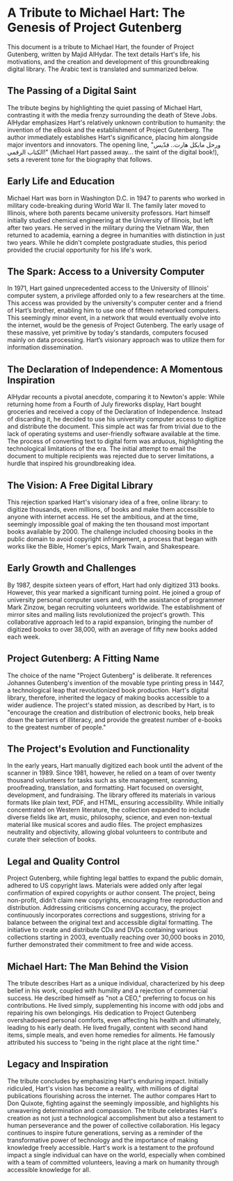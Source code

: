 # A Tribute to Michael Hart: The Genesis of Project Gutenberg

This document is a tribute to Michael Hart, the founder of Project Gutenberg, written by Majid AlHydar. The text details Hart's life, his motivations, and the creation and development of this groundbreaking digital library.  The Arabic text is translated and summarized below.


## The Passing of a Digital Saint

The tribute begins by highlighting the quiet passing of Michael Hart, contrasting it with the media frenzy surrounding the death of Steve Jobs.  AlHydar emphasizes Hart's relatively unknown contribution to humanity: the invention of the eBook and the establishment of Project Gutenberg.  The author immediately establishes Hart's significance, placing him alongside major inventors and innovators. The opening line, "ورحل مايكل هارت.. قدّيس الكتاب الرقمي!" (Michael Hart passed away… the saint of the digital book!), sets a reverent tone for the biography that follows.


## Early Life and Education

Michael Hart was born in Washington D.C. in 1947 to parents who worked in military code-breaking during World War II.  The family later moved to Illinois, where both parents became university professors. Hart himself initially studied chemical engineering at the University of Illinois, but left after two years.  He served in the military during the Vietnam War, then returned to academia, earning a degree in humanities with distinction in just two years. While he didn't complete postgraduate studies, this period provided the crucial opportunity for his life's work.


## The Spark: Access to a University Computer

In 1971, Hart gained unprecedented access to the University of Illinois' computer system, a privilege afforded only to a few researchers at the time. This access was provided by the university's computer center and a friend of Hart’s brother, enabling him to use one of fifteen networked computers. This seemingly minor event, in a network that would eventually evolve into the internet, would be the genesis of Project Gutenberg. The early usage of these massive, yet primitive by today's standards, computers focused mainly on data processing.  Hart’s visionary approach was to utilize them for information dissemination.


## The Declaration of Independence: A Momentous Inspiration

AlHydar recounts a pivotal anecdote, comparing it to Newton's apple: While returning home from a Fourth of July fireworks display, Hart bought groceries and received a copy of the Declaration of Independence. Instead of discarding it, he decided to use his university computer access to digitize and distribute the document.  This simple act was far from trivial due to the lack of operating systems and user-friendly software available at the time.  The process of converting text to digital form was arduous, highlighting the technological limitations of the era.  The initial attempt to email the document to multiple recipients was rejected due to server limitations, a hurdle that inspired his groundbreaking idea.


## The Vision: A Free Digital Library

This rejection sparked Hart's visionary idea of a free, online library: to digitize thousands, even millions, of books and make them accessible to anyone with internet access.  He set the ambitious, and at the time, seemingly impossible goal of making the ten thousand most important books available by 2000.   The challenge included choosing books in the public domain to avoid copyright infringement, a process that began with works like the Bible, Homer's epics, Mark Twain, and Shakespeare.


## Early Growth and Challenges

By 1987, despite sixteen years of effort, Hart had only digitized 313 books.  However, this year marked a significant turning point.  He joined a group of university personal computer users and, with the assistance of programmer Mark Zinzow, began recruiting volunteers worldwide. The establishment of mirror sites and mailing lists revolutionized the project's growth. This collaborative approach led to a rapid expansion, bringing the number of digitized books to over 38,000, with an average of fifty new books added each week.


## Project Gutenberg: A Fitting Name

The choice of the name "Project Gutenberg" is deliberate.  It references Johannes Gutenberg's invention of the movable type printing press in 1447, a technological leap that revolutionized book production. Hart's digital library, therefore, inherited the legacy of making books accessible to a wider audience.  The project's stated mission, as described by Hart, is to "encourage the creation and distribution of electronic books, help break down the barriers of illiteracy, and provide the greatest number of e-books to the greatest number of people."


## The Project's Evolution and Functionality

In the early years, Hart manually digitized each book until the advent of the scanner in 1989. Since 1981, however, he relied on a team of over twenty thousand volunteers for tasks such as site management, scanning, proofreading, translation, and formatting. Hart focused on oversight, development, and fundraising.  The library offered its materials in various formats like plain text, PDF, and HTML, ensuring accessibility.  While initially concentrated on Western literature, the collection expanded to include diverse fields like art, music, philosophy, science, and even non-textual material like musical scores and audio files.  The project emphasizes neutrality and objectivity, allowing global volunteers to contribute and curate their selection of books.


## Legal and Quality Control

Project Gutenberg, while fighting legal battles to expand the public domain, adhered to US copyright laws. Materials were added only after legal confirmation of expired copyrights or author consent.  The project, being non-profit, didn't claim new copyrights, encouraging free reproduction and distribution.  Addressing criticisms concerning accuracy, the project continuously incorporates corrections and suggestions, striving for a balance between the original text and accessible digital formatting.  The initiative to create and distribute CDs and DVDs containing various collections starting in 2003, eventually reaching over 30,000 books in 2010, further demonstrated their commitment to free and wide access.


## Michael Hart: The Man Behind the Vision

The tribute describes Hart as a unique individual, characterized by his deep belief in his work, coupled with humility and a rejection of commercial success.  He described himself as "not a CEO," preferring to focus on his contributions.  He lived simply, supplementing his income with odd jobs and repairing his own belongings. His dedication to Project Gutenberg overshadowed personal comforts, even affecting his health and ultimately, leading to his early death. He lived frugally, content with second hand items, simple meals, and even home remedies for ailments.  He famously attributed his success to "being in the right place at the right time."


## Legacy and Inspiration

The tribute concludes by emphasizing Hart's enduring impact.  Initially ridiculed, Hart's vision has become a reality, with millions of digital publications flourishing across the internet.  The author compares Hart to Don Quixote, fighting against the seemingly impossible, and highlights his unwavering determination and compassion. The tribute celebrates Hart's creation as not just a technological accomplishment but also a testament to human perseverance and the power of collective collaboration.  His legacy continues to inspire future generations, serving as a reminder of the transformative power of technology and the importance of making knowledge freely accessible.  Hart's work is a testament to the profound impact a single individual can have on the world, especially when combined with a team of committed volunteers, leaving a mark on humanity through accessible knowledge for all.
